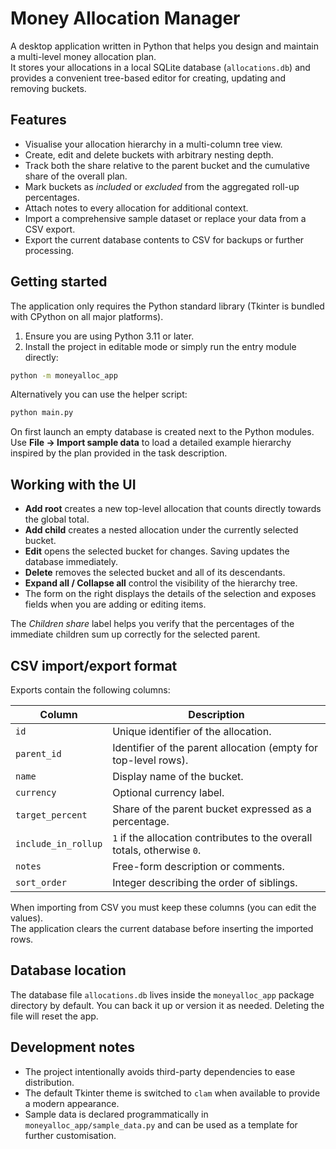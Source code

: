 # Money Allocation Manager

A desktop application written in Python that helps you design and maintain a multi-level money allocation plan.  
It stores your allocations in a local SQLite database (`allocations.db`) and provides a convenient tree-based editor for creating, updating and removing buckets.

## Features

- Visualise your allocation hierarchy in a multi-column tree view.
- Create, edit and delete buckets with arbitrary nesting depth.
- Track both the share relative to the parent bucket and the cumulative share of the overall plan.
- Mark buckets as *included* or *excluded* from the aggregated roll-up percentages.
- Attach notes to every allocation for additional context.
- Import a comprehensive sample dataset or replace your data from a CSV export.
- Export the current database contents to CSV for backups or further processing.

## Getting started

The application only requires the Python standard library (Tkinter is bundled with CPython on all major platforms).

1. Ensure you are using Python 3.11 or later.
2. Install the project in editable mode or simply run the entry module directly:

```bash
python -m moneyalloc_app
```

Alternatively you can use the helper script:

```bash
python main.py
```

On first launch an empty database is created next to the Python modules. Use **File → Import sample data** to load a detailed example hierarchy inspired by the plan provided in the task description.

## Working with the UI

- **Add root** creates a new top-level allocation that counts directly towards the global total.
- **Add child** creates a nested allocation under the currently selected bucket.
- **Edit** opens the selected bucket for changes. Saving updates the database immediately.
- **Delete** removes the selected bucket and all of its descendants.
- **Expand all / Collapse all** control the visibility of the hierarchy tree.
- The form on the right displays the details of the selection and exposes fields when you are adding or editing items.

The *Children share* label helps you verify that the percentages of the immediate children sum up correctly for the selected parent.

## CSV import/export format

Exports contain the following columns:

| Column | Description |
| ------ | ----------- |
| `id` | Unique identifier of the allocation. |
| `parent_id` | Identifier of the parent allocation (empty for top-level rows). |
| `name` | Display name of the bucket. |
| `currency` | Optional currency label. |
| `target_percent` | Share of the parent bucket expressed as a percentage. |
| `include_in_rollup` | `1` if the allocation contributes to the overall totals, otherwise `0`. |
| `notes` | Free-form description or comments. |
| `sort_order` | Integer describing the order of siblings. |

When importing from CSV you must keep these columns (you can edit the values).  
The application clears the current database before inserting the imported rows.

## Database location

The database file `allocations.db` lives inside the `moneyalloc_app` package directory by default. You can back it up or version it as needed. Deleting the file will reset the app.

## Development notes

- The project intentionally avoids third-party dependencies to ease distribution.
- The default Tkinter theme is switched to `clam` when available to provide a modern appearance.
- Sample data is declared programmatically in `moneyalloc_app/sample_data.py` and can be used as a template for further customisation.
